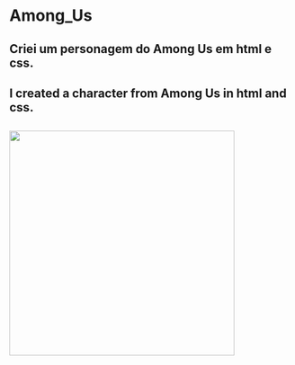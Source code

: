 # Among_Us
## Criei um personagem do Among Us em html e css.
## I created a character from Among Us in html and css.
## <img src="https://static.wikia.nocookie.net/among-us/images/1/12/Ciano.png/revision/latest/top-crop/width/360/height/450?cb=20201006230149&path-prefix=pt-br" style="width:400px"/>
